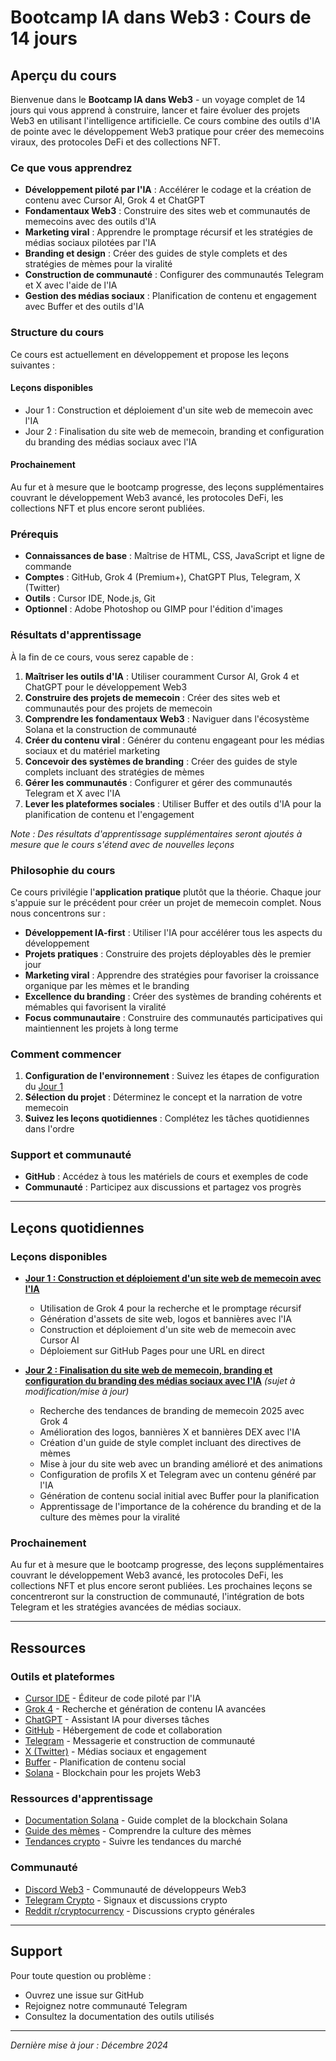 # Bootcamp IA dans Web3 : Cours de 14 jours

## Aperçu du cours

Bienvenue dans le **Bootcamp IA dans Web3** - un voyage complet de 14 jours qui vous apprend à construire, lancer et faire évoluer des projets Web3 en utilisant l'intelligence artificielle. Ce cours combine des outils d'IA de pointe avec le développement Web3 pratique pour créer des memecoins viraux, des protocoles DeFi et des collections NFT.

### Ce que vous apprendrez

- **Développement piloté par l'IA** : Accélérer le codage et la création de contenu avec Cursor AI, Grok 4 et ChatGPT
- **Fondamentaux Web3** : Construire des sites web et communautés de memecoins avec des outils d'IA
- **Marketing viral** : Apprendre le promptage récursif et les stratégies de médias sociaux pilotées par l'IA
- **Branding et design** : Créer des guides de style complets et des stratégies de mèmes pour la viralité
- **Construction de communauté** : Configurer des communautés Telegram et X avec l'aide de l'IA
- **Gestion des médias sociaux** : Planification de contenu et engagement avec Buffer et des outils d'IA

### Structure du cours

Ce cours est actuellement en développement et propose les leçons suivantes :

#### **Leçons disponibles**
- Jour 1 : Construction et déploiement d'un site web de memecoin avec l'IA
- Jour 2 : Finalisation du site web de memecoin, branding et configuration du branding des médias sociaux avec l'IA

#### **Prochainement**
Au fur et à mesure que le bootcamp progresse, des leçons supplémentaires couvrant le développement Web3 avancé, les protocoles DeFi, les collections NFT et plus encore seront publiées.

### Prérequis

- **Connaissances de base** : Maîtrise de HTML, CSS, JavaScript et ligne de commande
- **Comptes** : GitHub, Grok 4 (Premium+), ChatGPT Plus, Telegram, X (Twitter)
- **Outils** : Cursor IDE, Node.js, Git
- **Optionnel** : Adobe Photoshop ou GIMP pour l'édition d'images

### Résultats d'apprentissage

À la fin de ce cours, vous serez capable de :

1. **Maîtriser les outils d'IA** : Utiliser couramment Cursor AI, Grok 4 et ChatGPT pour le développement Web3
2. **Construire des projets de memecoin** : Créer des sites web et communautés pour des projets de memecoin
3. **Comprendre les fondamentaux Web3** : Naviguer dans l'écosystème Solana et la construction de communauté
4. **Créer du contenu viral** : Générer du contenu engageant pour les médias sociaux et du matériel marketing
5. **Concevoir des systèmes de branding** : Créer des guides de style complets incluant des stratégies de mèmes
6. **Gérer les communautés** : Configurer et gérer des communautés Telegram et X avec l'IA
7. **Lever les plateformes sociales** : Utiliser Buffer et des outils d'IA pour la planification de contenu et l'engagement

*Note : Des résultats d'apprentissage supplémentaires seront ajoutés à mesure que le cours s'étend avec de nouvelles leçons*

### Philosophie du cours

Ce cours privilégie l'**application pratique** plutôt que la théorie. Chaque jour s'appuie sur le précédent pour créer un projet de memecoin complet. Nous nous concentrons sur :

- **Développement IA-first** : Utiliser l'IA pour accélérer tous les aspects du développement
- **Projets pratiques** : Construire des projets déployables dès le premier jour
- **Marketing viral** : Apprendre des stratégies pour favoriser la croissance organique par les mèmes et le branding
- **Excellence du branding** : Créer des systèmes de branding cohérents et mémables qui favorisent la viralité
- **Focus communautaire** : Construire des communautés participatives qui maintiennent les projets à long terme

### Comment commencer

1. **Configuration de l'environnement** : Suivez les étapes de configuration du [Jour 1](day-01.md)
2. **Sélection du projet** : Déterminez le concept et la narration de votre memecoin
3. **Suivez les leçons quotidiennes** : Complétez les tâches quotidiennes dans l'ordre

### Support et communauté

- **GitHub** : Accédez à tous les matériels de cours et exemples de code
- **Communauté** : Participez aux discussions et partagez vos progrès

---

## Leçons quotidiennes

### Leçons disponibles

- **[Jour 1 : Construction et déploiement d'un site web de memecoin avec l'IA](day-01.md)**
  - Utilisation de Grok 4 pour la recherche et le promptage récursif
  - Génération d'assets de site web, logos et bannières avec l'IA
  - Construction et déploiement d'un site web de memecoin avec Cursor AI
  - Déploiement sur GitHub Pages pour une URL en direct

- **[Jour 2 : Finalisation du site web de memecoin, branding et configuration du branding des médias sociaux avec l'IA](day-02.md)** *(sujet à modification/mise à jour)*
  - Recherche des tendances de branding de memecoin 2025 avec Grok 4
  - Amélioration des logos, bannières X et bannières DEX avec l'IA
  - Création d'un guide de style complet incluant des directives de mèmes
  - Mise à jour du site web avec un branding amélioré et des animations
  - Configuration de profils X et Telegram avec un contenu généré par l'IA
  - Génération de contenu social initial avec Buffer pour la planification
  - Apprentissage de l'importance de la cohérence du branding et de la culture des mèmes pour la viralité

### Prochainement
Au fur et à mesure que le bootcamp progresse, des leçons supplémentaires couvrant le développement Web3 avancé, les protocoles DeFi, les collections NFT et plus encore seront publiées. Les prochaines leçons se concentreront sur la construction de communauté, l'intégration de bots Telegram et les stratégies avancées de médias sociaux.

---

## Ressources

### Outils et plateformes
- [Cursor IDE](https://cursor.com/) - Éditeur de code piloté par l'IA
- [Grok 4](https://grok.com/) - Recherche et génération de contenu IA avancées
- [ChatGPT](https://chat.openai.com/) - Assistant IA pour diverses tâches
- [GitHub](https://github.com/) - Hébergement de code et collaboration
- [Telegram](https://telegram.org/) - Messagerie et construction de communauté
- [X (Twitter)](https://twitter.com/) - Médias sociaux et engagement
- [Buffer](https://buffer.com/) - Planification de contenu social
- [Solana](https://solana.com/) - Blockchain pour les projets Web3

### Ressources d'apprentissage
- [Documentation Solana](https://docs.solana.com/) - Guide complet de la blockchain Solana
- [Guide des mèmes](https://knowyourmeme.com/) - Comprendre la culture des mèmes
- [Tendances crypto](https://coinmarketcap.com/) - Suivre les tendances du marché

### Communauté
- [Discord Web3](https://discord.gg/web3) - Communauté de développeurs Web3
- [Telegram Crypto](https://t.me/cryptosignals) - Signaux et discussions crypto
- [Reddit r/cryptocurrency](https://reddit.com/r/cryptocurrency) - Discussions crypto générales

---

## Support

Pour toute question ou problème :
- Ouvrez une issue sur GitHub
- Rejoignez notre communauté Telegram
- Consultez la documentation des outils utilisés

---

*Dernière mise à jour : Décembre 2024* 